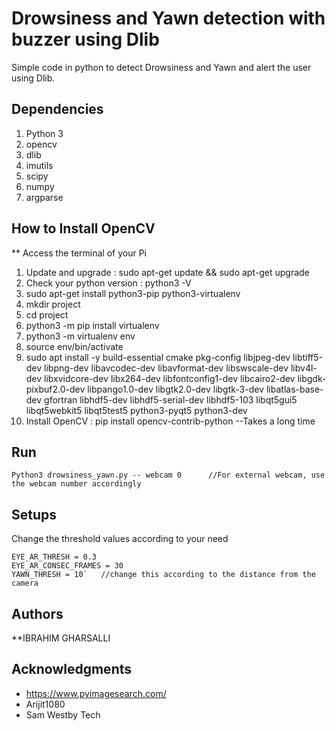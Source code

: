 # Drowsiness and Yawn detection with buzzer using Dlib

Simple code in python to detect Drowsiness and Yawn and alert the user using Dlib.

## Dependencies

1. Python 3
2. opencv
3. dlib
4. imutils
5. scipy
6. numpy
7. argparse

## How to Install OpenCV

** Access the terminal of your Pi
1. Update and upgrade : sudo apt-get update && sudo apt-get upgrade
2. Check your python version : python3 -V
3. sudo apt-get install python3-pip python3-virtualenv
4. mkdir project
5. cd project
6. python3 -m pip install virtualenv
7. python3 -m virtualenv env
8. source env/bin/activate
9. sudo apt install -y build-essential cmake pkg-config libjpeg-dev libtiff5-dev libpng-dev libavcodec-dev libavformat-dev libswscale-dev libv4l-dev libxvidcore-dev libx264-dev libfontconfig1-dev libcairo2-dev libgdk-pixbuf2.0-dev libpango1.0-dev libgtk2.0-dev libgtk-3-dev libatlas-base-dev gfortran libhdf5-dev libhdf5-serial-dev libhdf5-103 libqt5gui5 libqt5webkit5 libqt5test5 python3-pyqt5 python3-dev
10. Install OpenCV : pip install opencv-contrib-python --Takes a long time

## Run 

```
Python3 drowsiness_yawn.py -- webcam 0		//For external webcam, use the webcam number accordingly
```

## Setups

Change the threshold values according to your need
```
EYE_AR_THRESH = 0.3
EYE_AR_CONSEC_FRAMES = 30
YAWN_THRESH = 10`	//change this according to the distance from the camera
```

## Authors

**IBRAHIM GHARSALLI 


## Acknowledgments

* https://www.pyimagesearch.com/
* Arijit1080
* Sam Westby Tech


